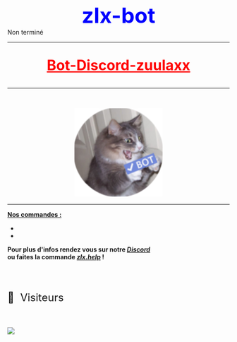<div class="colorb">
    <font size="+5">
        <strong>zlx-bot</strong>
    </font>
</div>
Non terminé
<style>
    .colorb {
        color: #0000ff;
        text-align: center;
    }

    .center {
        text-align: center;
    }

    .colorr {
        color: #ff0000;
        text-align: center;
    }
</style>

---------------

<div class="colorr">
    <font size="+3">
        <u><strong>
                <p> Bot-Discord-zuulaxx </p>
            </strong></u>
    </font>
</div>

_______________

<br>
<div align="center">
    <p style="width: 200px;" align="center"> <img src="botavatar.png" /></p>
</div>

----------------------------------------------------------------------------------------------------------
<strong>
<u>Nos commandes :</u>

*
*

Pour plus d'infos rendez vous sur notre <u>*[Discord](https://discord.gg/BhWJsBchTV)*</u> <br /> ou faites la commande <u>*zlx.help*</u> !
</strong>
~~~~~
~~~~~

<div class="center">
    <br>
    <font size="5">
        <p>👀 &nbsp;Visiteurs
        <p>
    </font>
    <br>
    <img src="https://profile-counter.glitch.me/zlx-bot/count.svg" />
</div>